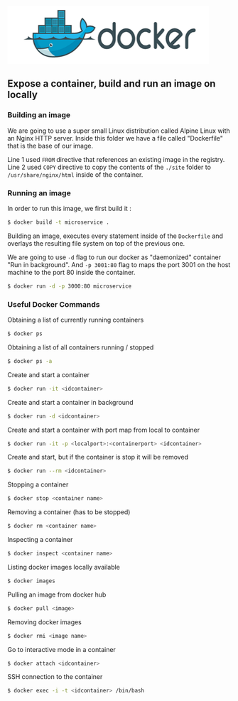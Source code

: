 ![deploying-local-docker](docker.png)
## Expose a container, build and run an image on locally

### Building an image
We are going to use a super small Linux distribution called Alpine Linux with an Nginx HTTP server. 
Inside this folder we have a file called "Dockerfile" that is the base of our image.

Line 1 used `FROM` directive that references an existing image in the registry.
Line 2 used `COPY` directive to copy the contents of the `./site` folder to `/usr/share/nginx/html` inside of the container.

### Running an image

In order to run this image, we first build it :

```sh
$ docker build -t microservice .
```

Building an image, executes every statement inside of the `Dockerfile` and overlays the resulting file system on top of the previous one.

We are going to use `-d` flag to run our docker as "daemonized" container "Run in background". And `-p 3001:80` flag to maps the port 3001 on the host machine to the port 80 inside the container.

```sh
$ docker run -d -p 3000:80 microservice
```

### Useful Docker Commands 


Obtaining a list of currently running containers
```sh
$ docker ps
```

Obtaining a list of all containers running / stopped
```sh
$ docker ps -a
```

Create and start a container 
```sh
$ docker run -it <idcontainer>
```

Create and start a container in background
```sh
$ docker run -d <idcontainer>
```

Create and start a container with port map from local to container
```sh
$ docker run -it -p <localport>:<containerport> <idcontainer>
```

Create and start, but if the container is stop it will be removed 
```sh
$ docker run --rm <idcontainer>
```

Stopping a container
```sh
$ docker stop <container name>
```

Removing a container (has to be stopped)
```sh
$ docker rm <container name>
```

Inspecting a container
```sh
$ docker inspect <container name>
```

Listing docker images locally available
```sh
$ docker images
```

Pulling an image from docker hub
```sh
$ docker pull <image>
```

Removing docker images
```sh
$ docker rmi <image name>
```

Go to interactive mode in a container
```sh
$ docker attach <idcontainer>
``` 

SSH connection to the container
```sh
$ docker exec -i -t <idcontainer> /bin/bash
```
